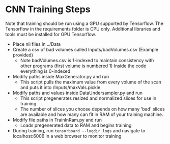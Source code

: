# CNN Training Steps

Note that training should be run using a GPU supported by Tensorflow. The Tensorflow in the requirements folder is CPU only. Additional libraries and tools must be installed for GPU Tensorflow.

 - Place nii files in ../Data
 - Create a csv of bad volumes called Inputs/badVolumes.csv (Example provided)
   - Note badVolumes.csv is 1-indexed to maintain consistency with other programs (first volume is numbered 1) Inside the code everything is 0-indexed
 - Modify paths inside MaxGenerator.py and run
   - This script pulls the maximum value from every volume of the scan and puts it into /Inputs/maxVals.pickle
 - Modify paths and values inside DataUndersampler.py and run
   - This script pregenerates resized and normalized slices for use in training
   - The number of slices you choose depends on how many 'bad' slices are available and how many can fit in RAM of your training machine.
 - Modify file paths in TrainInRam.py and run
   - Loads pregenerated data to RAM and begins training
 - During training, run `tensorboard --logdir logs` and navigate to localhost:6006 in a web browser to monitor training
